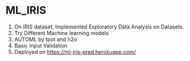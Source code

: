 # ML_IRIS
1. On IRIS dataset, Implemented Exploratory Data Analysis on Datasets.
2. Try Different Machine learning models
3. AUTOML by tpot and h2o
4. Basic Input Validation
5. Deployed on https://ml-iris-pred.herokuapp.com/
